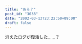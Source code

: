 ```yaml
---
title: "あら？"
post_id: "3038"
date: "2002-03-13T23:22:50+09:00"
draft: false
---
```



消えたログが復活した……？
